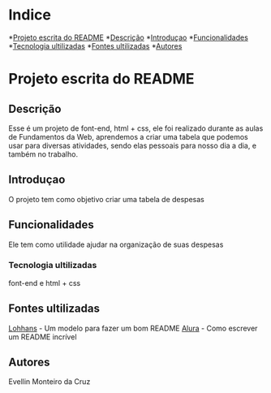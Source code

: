 # Indice

*[Projeto escrita do README](#projeto-escrita-do-readme)
*[Descrição](#descri%C3%A7%C3%A3o)
*[Introduçao](##introdu%C3%A7ao)
*[Funcionalidades](#funcionalidades)
*[Tecnologia ultilizadas](#tecnologia-ultilizadas)
*[Fontes ultilizadas](#fontes-ultilizadas)
*[Autores](#autores)
# Projeto escrita do README

## Descrição

Esse é um projeto de font-end, html + css, ele foi realizado durante as aulas de Fundamentos da Web, aprendemos a criar uma tabela que podemos usar para diversas atividades, sendo elas pessoais para nosso dia a dia, e também no trabalho.
## Introduçao

O projeto tem como objetivo criar uma tabela de despesas 
## Funcionalidades

 Ele tem como utilidade ajudar na organização de suas despesas 
### Tecnologia ultilizadas

font-end e html + css
## Fontes ultilizadas

[Lohhans](https://gist.github.com/lohhans/f8da0b147550df3f96914d3797e9fb89) - Um modelo para fazer um bom README
[Alura](https://www.alura.com.br/artigos/escrever-bom-readme) - Como escrever um README incrível
## Autores
Evellin Monteiro da Cruz

